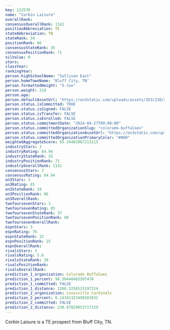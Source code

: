 ```yaml
---
key: 122570
name: "Corbin Laisure"
overallRank: 
consensusOverallRank: 1141
positionAbbreviation: TE
stateAbbreviation: TN
stateRank: 34
positionRank: 86
consensusStateRank: 35
consensusPositionRank: 71
nilValue: 0
stars: 
classYear: 
rankingYear: 
person.highSchoolName: "Sullivan East"
person.homeTownName: "Bluff City, TN"
person.formattedHeight: "5-Jun"
person.weight: 218
person.age: 
person.defaultAssetUrl: "https://on3static.com/uploads/assets/353/238/238353.png"
person.status.isCommitted: TRUE
person.status.isSigned: FALSE
person.status.isTransfer: FALSE
person.status.isEnrolled: FALSE
person.status.commitmentDate: "2024-04-27T09:00:00"
person.status.committedOrganizationSlug: "colorado-buffaloes"
person.status.committedOrganizationAssetUrl: "https://on3static.com/uploads/assets/889/149/149889.svg"
person.status.committedOrganizationPrimaryColor: "#000"
weightedAggregateScore: 85.34481967213115
industryStars: 3
industryRating: 84.94
industryStateRank: 35
industryPositionRank: 71
industryOverallRank: 1141
consensusStars: 3
consensusRating: 84.94
on3Stars: 3
on3Rating: 85
on3StateRank: 34
on3PositionRank: 86
on3OverallRank: 
twofoursevenStars: 3
twofoursevenRating: 85
twofoursevenStateRank: 37
twofoursevenPositionRank: 80
twofoursevenOverallRank: 
espnStars: 3
espnRating: 76
espnStateRank: 32
espnPositionRank: 25
espnOverallRank: 
rivalsStars: 3
rivalsRating: 5.6
rivalsStateRank: 39
rivalsPositionRank: 
rivalsOverallRank: 
prediction_1_organization: Colorado Buffaloes
prediction_1_percent: 98.50440483507478
prediction_1_committed: FALSE
prediction_1_distance: 1268.3256525197314
prediction_2_organization: Louisville Cardinals
prediction_2_percent: 0.14341323499282932
prediction_2_committed: FALSE
prediction_2_distance: 230.87829953717159
---
```

Corbin Laisure is a TE prospect from Bluff City, TN.
